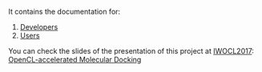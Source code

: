 It contains the documentation for:

1. [Developers](readme_developers.md)
2. [Users](readme_users.md)

You can check the slides of the presentation of this project at [IWOCL2017](http://www.iwocl.org/): [OpenCL-accelerated Molecular Docking](doc/presentation/IWOCL2017_MolecularDocking_online_version.pdf)
